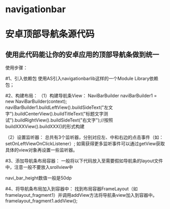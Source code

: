 # navigationbar
安卓顶部导航条源代码
===========================
使用此代码能让你的安卓应用的顶部导航条做到统一
-------
使用步骤：

#1、引入依赖包
使用AS引入navigationbarlib这样的一个Module Library依赖包；

#2、构建布局：
（1）构建导航条View：
NaviBarBuilder naviBarBuilder1 = new NaviBarBuilder(context);
naviBarBuilder1.buildLeftView().buildSideText("左文字").buildCenterView().buildTitleText("标题文字测试").buildRightView().buildSideText("右文字");//按照buildXXXView().buildXXX()的形式构建

（2）设置监听器：
总共有3个监听器，分别对应左、中和右边的点击事件（如：setOnLeftViewOnClickListener）;
如需获得更多监听事件可以通过getView获取具体的view对象再设置一些监听器。

#3、添加导航条布局容器：
一般将以下代码放入至需要假如导航条的layout文件中，注意一般不要放入srollview中
<FrameLayout
        android:id="@+id/framelayout_fragment1"
        android:layout_width="match_parent"
        android:layout_height="@dimen/navi_bar_height"></FrameLayout>

navi_bar_height数值一般是50dp

#4、将导航条布局加入到容器中：
找到布局容器FrameLayout（如framelayout_fragment1）并调用addView方法将导航条view加入到容器中。
framelayout_fragment1.addView();
